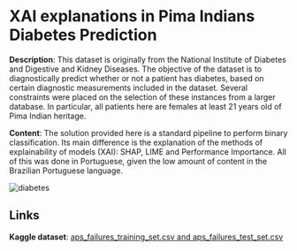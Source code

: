 # XAI explanations in Pima Indians Diabetes Prediction

**Description**: This dataset is originally from the National Institute of Diabetes and Digestive and Kidney Diseases. The objective of the dataset is to diagnostically predict whether or not a patient has diabetes, based on certain diagnostic measurements included in the dataset. Several constraints were placed on the selection of these instances from a larger database. In particular, all patients here are females at least 21 years old of Pima Indian heritage.

**Content**: The solution provided here is a standard pipeline to perform binary classification. Its main difference is the explanation of the methods of explainability of models (XAI): SHAP, LIME and Performance Importance. All of this was done in Portuguese, given the low amount of content in the Brazilian Portuguese language.

![diabetes](https://user-images.githubusercontent.com/32513366/113217390-422bb180-9254-11eb-8e4a-141867572660.png)

## Links
**Kaggle dataset**: [aps_failures_training_set.csv and aps_failures_test_set.csv](https://www.kaggle.com/uciml/aps-failure-at-scania-trucks-data-set)

